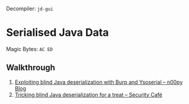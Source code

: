 
Decompiler: `jd-gui`

# Serialised Java Data

Magic Bytes: `AC ED`

## Walkthrough

1. [Exploiting blind Java deserialization with Burp and Ysoserial – n00py Blog](https://www.n00py.io/2017/11/exploiting-blind-java-deserialization-with-burp-and-ysoserial/)
2. [Tricking blind Java deserialization for a treat – Security Café](https://securitycafe.ro/2017/11/03/tricking-java-serialization-for-a-treat/)
